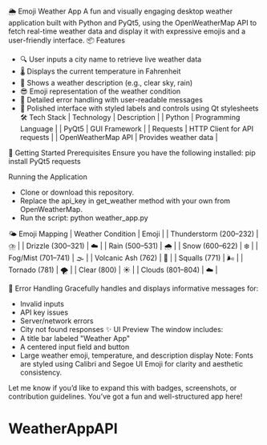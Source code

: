 🌦️ Emoji Weather App
A fun and visually engaging desktop weather application built with Python and PyQt5, using the OpenWeatherMap API to fetch real-time weather data and display it with expressive emojis and a user-friendly interface.
📦 Features
- 🔍 User inputs a city name to retrieve live weather data
- 🌡️ Displays the current temperature in Fahrenheit
- 🌈 Shows a weather description (e.g., clear sky, rain)
- 😎 Emoji representation of the weather condition
- 🚨 Detailed error handling with user-readable messages
- 🎨 Polished interface with styled labels and controls using Qt stylesheets
🛠️ Tech Stack
| Technology | Description | 
| Python | Programming Language | 
| PyQt5 | GUI Framework | 
| Requests | HTTP Client for API requests | 
| OpenWeatherMap API | Provides weather data | 


🚀 Getting Started
Prerequisites
Ensure you have the following installed:
pip install PyQt5 requests


Running the Application
- Clone or download this repository.
- Replace the api_key in get_weather method with your own from OpenWeatherMap.
- Run the script:
python weather_app.py


🌤️ Emoji Mapping
| Weather Condition | Emoji | 
| Thunderstorm (200–232) | ⛈️ | 
| Drizzle (300–321) | ☁️ | 
| Rain (500–531) | 🌧️ | 
| Snow (600–622) | ❄️ | 
| Fog/Mist (701–741) | 🌫️ | 
| Volcanic Ash (762) | 🌋 | 
| Squalls (771) | 🌬️ | 
| Tornado (781) | 🌪️ | 
| Clear (800) | ☀️ | 
| Clouds (801–804) | ☁️ | 


🧠 Error Handling
Gracefully handles and displays informative messages for:
- Invalid inputs
- API key issues
- Server/network errors
- City not found responses
✨ UI Preview
The window includes:
- A title bar labeled "Weather App"
- A centered input field and button
- Large weather emoji, temperature, and description display
Note: Fonts are styled using Calibri and Segoe UI Emoji for clarity and aesthetic consistency.


Let me know if you’d like to expand this with badges, screenshots, or contribution guidelines. You’ve got a fun and well-structured app here!
# WeatherAppAPI
